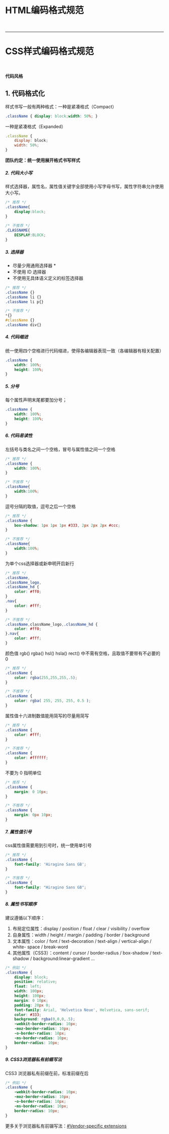 # HTML编码格式规范
<br />

___

# CSS样式编码格式规范
<br />

**代码风格**

## 1. 代码格式化

样式书写一般有两种格式：一种是紧凑格式（Compact）
```css
.className { display: block;width: 50%; }
```
一种是紧凑格式（Expanded）
```javascript
.className {
    display: block;
    width: 50%;
}
```
**团队约定：统一使用展开格式书写样式**

##### 2. 代码大小写

样式选择器，属性名，属性值关键字全部使用小写字母书写，属性字符串允许使用大小写。
```css
/* 推荐 */
.className{
	display:block;
}
	
/* 不推荐 */
.CLASSNAME{
	DISPLAY:BLOCK;
}
```

##### 3. 选择器

- 尽量少用通用选择器 *
- 不使用 ID 选择器
- 不使用无具体语义定义的标签选择器
```css
/* 推荐 */
.className {}
.className li {}
.className li p{}

/* 不推荐 */
*{}
#className {}
.className div{}
```

##### 4. 代码缩进

统一使用四个空格进行代码缩进，使得各编辑器表现一致（各编辑器有相关配置）
```css
.className {
    width: 100%;
    height: 100%;
}
```

##### 5. 分号

每个属性声明末尾都要加分号；
```css
.className {
    width: 100%;
    height: 100%;
}
```

##### 6. 代码易读性

左括号与类名之间一个空格，冒号与属性值之间一个空格
```css
/* 推荐 */
.className {
    width: 100%;
}

/* 不推荐 */
.className{
    width:100%;
}
```

逗号分隔的取值，逗号之后一个空格
```css
/* 推荐 */
.className {
    box-shadow: 1px 1px 1px #333, 2px 2px 2px #ccc;
}

/* 不推荐 */
.className{
    width:100%;
}
```

为单个css选择器或新申明开启新行
```css
/* 推荐 */
.className, 
.className_logo, 
.className_hd {
    color: #ff0;
}
.nav{
    color: #fff;
}

/* 不推荐 */
.className,className_logo,.className_hd {
    color: #ff0;
}.nav{
    color: #fff;
}
```

颜色值 rgb() rgba() hsl() hsla() rect() 中不需有空格，且取值不要带有不必要的 0
```css
/* 推荐 */
.className {
    color: rgba(255,255,255,.5);
}

/* 不推荐 */
.className {
    color: rgba( 255, 255, 255, 0.5 );
}
```

属性值十六进制数值能用简写的尽量用简写
```css
/* 推荐 */
.className {
    color: #fff;
}

/* 不推荐 */
.className {
    color: #ffffff;
}
```

不要为 0 指明单位
```css
/* 推荐 */
.className {
    margin: 0 10px;
}

/* 不推荐 */
.className {
    margin: 0px 10px;
}
```

##### 7. 属性值引号

css属性值需要用到引号时，统一使用单引号
```css
/* 推荐 */
.className {
    font-family: 'Hiragino Sans GB';
}

/* 不推荐 */
.className {
    font-family: "Hiragino Sans GB";
}
```

##### 8. 属性书写顺序

建议遵循以下顺序：
1. 布局定位属性：display / position / float / clear / visibility / overflow
2. 自身属性：width / height / margin / padding / border / background
3. 文本属性：color / font / text-decoration / text-align / vertical-align / white- space / break-word
4. 其他属性（CSS3）：content / cursor / border-radius / box-shadow / text-shadow / background:linear-gradient …
```css
/* 例如 */
.className {
    display: block;
    position: relative;
    float: left;
    width: 100px;
    height: 100px;
    margin: 0 10px;
    padding: 20px 0;
    font-family: Arial, 'Helvetica Neue', Helvetica, sans-serif;
    color: #333;
    background: rgba(0,0,0,.5);
    -webkit-border-radius: 10px;
    -moz-border-radius: 10px;
    -o-border-radius: 10px;
    -ms-border-radius: 10px;
    border-radius: 10px;
}
```

##### 9. CSS3浏览器私有前缀写法

CSS3 浏览器私有前缀在前，标准前缀在后
```css
/* 例如 */
.className {
    -webkit-border-radius: 10px;
    -moz-border-radius: 10px;
    -o-border-radius: 10px;
    -ms-border-radius: 10px;
    border-radius: 10px;
}
```
更多关于浏览器私有前辍写法：<a href="https://www.zhihu.com/question/21387264" target="_blank">#Vendor-specific extensions</a>

